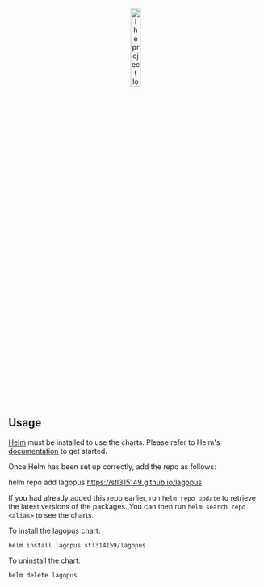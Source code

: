 <p align="center">
<img src="https://github.com/qlyoung/lagopus/blob/master/etc/lagopus.svg" alt="The project logo; a stylized Arctic fox head" width="20%"/>
</p>

## Usage

[Helm](https://helm.sh) must be installed to use the charts.  Please refer to
Helm's [documentation](https://helm.sh/docs) to get started.

Once Helm has been set up correctly, add the repo as follows:

  helm repo add lagopus https://stl315149.github.io/lagopus

If you had already added this repo earlier, run `helm repo update` to retrieve
the latest versions of the packages.  You can then run `helm search repo
<alias>` to see the charts.

To install the lagopus chart:

    helm install lagopus stl314159/lagopus

To uninstall the chart:

    helm delete lagopus
